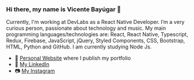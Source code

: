 ### Hi there, my name is Vicente Bayúgar 👋

Currently, I'm working at DevLabs as a React Native Developer. 
I’m a very curious person, passionate about technology and music. 
My main programming languages/technologies are: React, React Native, Typescript, Redux, Firebase, JavaScript, jQuery, Styled Components, CSS, Bootstrap, HTML, Python and GitHub. 
I am currently studying Node Js.

- 💼 [Personal Website](https://vicentebayugar.netlify.app/) where I publish my portfolio
- 📝 [My LinkedIn](https://www.linkedin.com/in/vicente-bayugar/)
- 📷 [My Instagram](https://www.instagram.com/vicenbayugar/)
